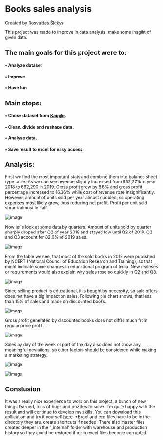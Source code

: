 # Books sales analysis

Created by [Rosvaldas Šlekys](https://github.com/RosSlek) 

This project was made to improve in data analysis, make some insgiht of given data.

## The main goals for this project were to:
#### • Analyze dataset
#### • Improve
#### • Have fun

## Main steps:
#### • Chose dataset from [Kaggle](https://www.kaggle.com/datasets/shilpikulshrestha/books-sold-dataset).
#### • Clean, divide and reshape data.
#### • Analyse data.
#### • Save result to excel for easy access.

## Analysis:
First we find the most important stats and combine them into balance sheet type table. As we can see revenue slightly increased from 652,271k in year 2018 to 662,290 in 2019. Gross profit grew by 8.6% and gross profit percentage increased to 16.36% while cost of revenue rose insignificantly. However, amount of units sold per year almost duobled, so operating expenses most likely grew, thus reducing net profit. Profit per unit sold shrank almost in half. 

![image](https://github.com/RosSlek/Books_sales_analysis/assets/149397027/f77631d0-d0c8-4062-a865-478dda0981c0)

Now let`s look at some data by quarters. Amount of units sold by quarter sharply droped after Q2 of year 2018 and stayed low until Q2 of 2019. Q2 and Q3 account for 82.6% of 2019 sales.

![image](https://github.com/RosSlek/Books_sales_analysis/assets/149397027/81553bd7-236f-44ab-903a-28b535889e24)

From the table we see, that most of the sold books in 2019 were published by NCERT (National Council of Education Research and Training), so that might indicate some changes in educational program of India. New realeses or requirements would also explain why sales rose so quickly in Q2 and Q3.

![image](https://github.com/RosSlek/Books_sales_analysis/assets/149397027/fa5c4592-8120-4de7-8671-8497aa5dfa5d)

Since selling product is educational, it is bought by necessity, so sale offers does not have a big impact on sales. Following pie chart shows, that less than 15% of sales and made on discounted books.

![image](https://github.com/RosSlek/Books_sales_analysis/assets/149397027/51902b7e-d824-489a-b22e-4bd6bf128c3d)

Gross profit generated by discounted books does not differ much from regular price profit.

![image](https://github.com/RosSlek/Books_sales_analysis/assets/149397027/5336615e-2368-4747-9529-d2d07dfbfbc8)

Sales by day of the week or part of the day also does not show any meaningful deviations, so other factors should be considered while making a marketing strategy.

![image](https://github.com/RosSlek/Books_sales_analysis/assets/149397027/9298534a-1251-406e-9fd1-5a8c69fda94b)

![image](https://github.com/RosSlek/Books_sales_analysis/assets/149397027/fef63a6e-5bc7-49bf-abcd-bd3c21493170)





## Conslusion
It was a really nice experience to work on this project, a bunch of new things learned, tons of bugs and puzzles to solve. I`m quite happy with the result and will continue to develop my skills. You can download this apllication and try it yourself [here](https://www.dropbox.com/scl/fi/vfekzijr6ds3hh8i2ra6b/Sand-lio-programa.rar?rlkey=svv8ing3xq0fnenmi4ja4289h&dl=0).
*Excel and exe files have to be in the directory they are, create shortcuts if needed. There also master files created deeper in the '_internal' folder with warehouse and production history so they could be restored if main excel files become corrupted.
